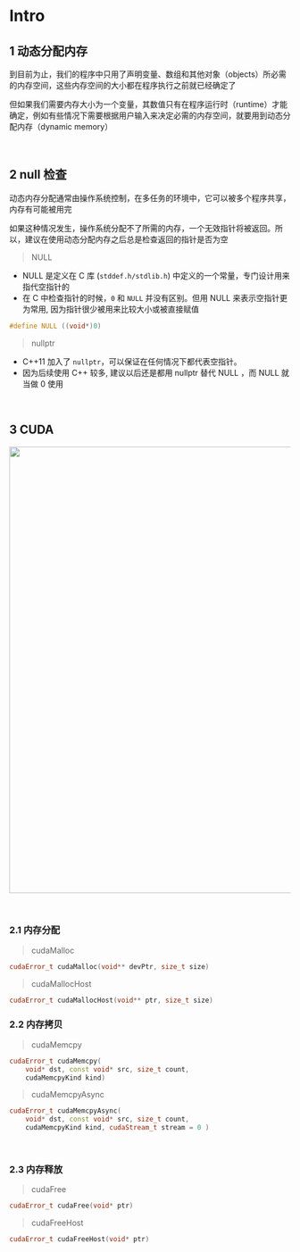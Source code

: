 &emsp;
# Intro 
## 1 动态分配内存
到目前为止，我们的程序中只用了声明变量、数组和其他对象（objects）所必需的内存空间，这些内存空间的大小都在程序执行之前就已经确定了

但如果我们需要内存大小为一个变量，其数值只有在程序运行时（runtime）才能确定，例如有些情况下需要根据用户输入来决定必需的内存空间，就要用到动态分配内存（dynamic memory）

&emsp;
## 2 null 检查
动态内存分配通常由操作系统控制，在多任务的环境中，它可以被多个程序共享，内存有可能被用完

如果这种情况发生，操作系统分配不了所需的内存，一个无效指针将被返回。所以，建议在使用动态分配内存之后总是检查返回的指针是否为空

>NULL
- NULL 是定义在 C 库 (`stddef.h/stdlib.h`) 中定义的一个常量，专门设计用来指代空指针的
- 在 C 中检查指针的时候，`0` 和 `NULL` 并没有区别。但用 NULL 来表示空指针更为常用, 因为指针很少被用来比较大小或被直接赋值
```c++
#define NULL ((void*)0)
```

>nullptr
- C++11 加入了 `nullptr`，可以保证在任何情况下都代表空指针。
- 因为后续使用 C++ 较多, 建议以后还是都用 nullptr 替代 NULL ，而 NULL 就当做 0 使用







&emsp;
## 3 CUDA

<div align=center>
    <image src="imgs/host-device.png" width=800>
</div>

&emsp;
### 2.1 内存分配
>cudaMalloc
```c++
cudaError_t cudaMalloc(void** devPtr, size_t size)
```

>cudaMallocHost
```c++
cudaError_t cudaMallocHost(void** ptr, size_t size)
```


### 2.2 内存拷贝
>cudaMemcpy
```c++
​cudaError_t cudaMemcpy( 
    void* dst, const void* src, size_t count, 
    cudaMemcpyKind kind)
```

>cudaMemcpyAsync
```c++
​cudaError_t cudaMemcpyAsync( 
    void* dst, const void* src, size_t count,
    cudaMemcpyKind kind, cudaStream_t stream = 0 )
```

&emsp;
### 2.3 内存释放
>cudaFree
```c++
​cudaError_t cudaFree(void* ptr)
```

>cudaFreeHost
```c++
​cudaError_t cudaFreeHost(void* ptr)
```